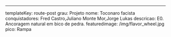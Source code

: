---
templateKey: route-post
grau: Projeto
nome: Toconaro facista
conquistadores: Fred Castro,Juliano Monte Mor,Jorge Lukas
descricao: E0. Ancoragem natural em bico de pedra.
featuredimage: /img/flavor_wheel.jpg
pico: Rampa